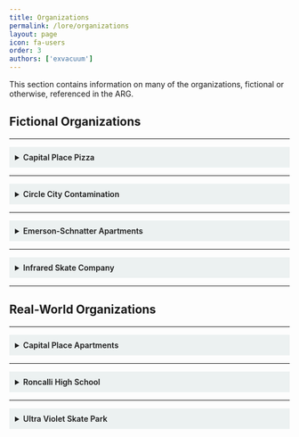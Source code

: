 ```yaml
---
title: Organizations
permalink: /lore/organizations
layout: page
icon: fa-users
order: 3
authors: ['exvacuum']
---
```


This section contains information on many of the organizations, fictional or otherwise, referenced in the ARG.

<h2> Fictional Organizations </h2>
<hr>
<details id="cppizza" style="background-color: #ecf1f1;padding: 10px">
<summary>
<b style="font-weight:600; ">Capital Place Pizza</b>
</summary>
<br>

<img src=../assets/img/favicon.png" style="width:250px">
<br>

<p>Capital Place Pizza is a fictional pizza place based in Indianapolis, and one of the main locations of interest in the ARG. 
Opened on October 30, 2019, the pizza place is located near the University of Indianapolis. Capital Place Pizza is owned by <a href="../characters/john">John Dough</a>,
and is the former workplace of <a href="../characters/jon">Jon Doe</a>, a design student at the university. Currently, the pizza place is presumed to be
connected to Papa John&#39;s Pizza in some way, due to various indicators which include the logo color palette, frequent use of the name &quot;John&quot; and its variants,
as well as the apparent relevance of events surrounding Papa John&#39;s, such as the death of <a href="../characters/daniel">Daniel Jaffke</a>.</p>

</details>

---

<details id="contamination" style="background-color: #ecf1f1;padding: 10px">
<summary>
<b style="font-weight:600; ">Circle City Contamination</b>
</summary>
<br>

<img src=../assets/img/ccclogoupscaled.png" style="width:250px">
<br>

Circle City Contamination is a mysterious secret organization committed to exposing &quot;urban contamination in the circle city&quot;. Little is known about this organization, other than what has been revealed through the <a href="https://discord.gg/NPpWCf7">Discord Server</a>.

<h2 >Protocols</h2>
<hr>

<h3 >Failure Protocol</h3>
<hr>

<iframe src=../assets/failure-protocol-001-smol.pdf" width="100%" height="500px"></iframe>

<h3> Decontamination Protocol </h3>
<hr>
<h4> Original </h4>
<hr>
<p style="background-color: rgba(207,207,207,0.93);border-radius: 5px;padding: 10px;">
••••••••••••••••••••••••••••••••••••••••••••<br>
ᗪEᑕOᑎTᗩᗰIᑎᗩTIOᑎ ᑭᖇOTOᑕOᒪ.<br>
••••••••••••••••••••••••••••••••••••••••••••<br>
TᕼE ᗯOᖇK ᗪEᔕᑕᖇIᗷEᗪ Iᑎ TᕼIᔕ ᖇEᑭOᖇT ᗯᗩᔕ ᖴᑌᑎᗪEᗪ ᗷY TᕼE [ᖇEᗪᗩᑕTEᗪ], [ᖇEᗪᗩᑕTEᗪ] ᑌᑎᗪEᖇ [ᖇEᗪᗩᑕTEᗪ]TᕼE ᖇEᐯIᔕEᗪ ᗪᖇᗩᖴT ᗪOᑕᑌᗰEᑎT ᗯᗩᔕ ᔕTᗩᖇTEᗪ [ᖇEᗪᗩᑕTEᗪ], ᑕOᗰᑭᒪETEᗪ Iᑎ [ᖇEᗪᗩᑕTEᗪ], ᗯITᕼ ᗩᗪᗪITIOᑎᗩᒪ ᑭEEᖇ ᖇEᐯIEᗯ Iᑎ TᕼE ᒪᗩTTEᖇ ᑭOᖇTIOᑎ Oᖴ [ᖇEᗪᗩᑕTEᗪ].<br>
TᕼIᔕ ᖇEᐯIᔕEᗪ [ᖇEᗪᗩᑕTEᗪ], ᗩᒪOᑎG ᗯITᕼ TᕼE OᖇIGIᑎᗩᒪ [ᖇEᗪᗩᑕTEᗪ] ᗯEᖇE ᑭᑌᗷᒪIᔕᕼEᗪ TᕼᖇOᑌGᕼ TᕼE [ᖇEᗪᗩᑕTEᗪ]; ᕼOᗯEᐯEᖇ, IT ᗯᗩᔕ EᗪITEᗪ ᗷY TᕼE [ᖇEᗪᗩᑕTEᗪ], [ᖇEᗪᗩᑕTEᗪ], [ᖇEᗪᗩᑕTEᗪ].<br>
TᕼE IᑎᖴOᖇᗰᗩTIOᑎ ᑕOᑎTᗩIᑎEᗪ ᕼEᖇEIᑎ Iᔕ ᗷᗩᔕEᗪ ᑌᑭOᑎ EᗰᑭIᖇIᑕᗩᒪ ᗪᗩTᗩ ᗩᑎᗪ TEᑕᕼᑎIᑕᗩᒪ IᑎᖴOᖇᗰᗩTIOᑎ ᗷEᒪIEᐯEᗪ TO ᗷE ᗩᑕᑕᑌᖇᗩTE ᗩᑎᗪ ᖇEᒪIᗩᗷᒪE. IT Iᔕ ᔕᑌᗷᒍEᑕT TO ᖇEᐯIᔕIOᑎ ᗩᔕ ᗩᗪᗪITIOᑎᗩᒪ KᑎOᗯᒪEᗪGE ᗩᑎᗪ E᙭ᑭEᖇIEᑎᑕE Iᔕ GᗩIᑎEᗪ. TᕼIᔕ ᖇEᑭOᖇT ᕼᗩᔕ ᗷEEᑎ ᗪETEᖇᗰIᑎEᗪ TO [ᖇEᗪᗩᑕTEᗪ] ᗩᑎᗪ TᕼEᖇEᖴOᖇE Iᔕ [ᖇEᗪᗩᑕTEᗪ][ᖇEᗪᗩᑕTEᗪ] Oᖇ [ᖇEᗪᗩᑕTEᗪ].<br>
TᕼE ᑌᔕE Oᖴ EITᕼEᖇ [ᖇEᗪᗩᑕTEᗪ] Oᖇ [ᖇEᗪᗩᑕTEᗪ]’ ᑎᗩᗰEᔕ Iᑎ TᕼIᔕ ᖇEᑭOᖇT ᗪOEᔕ ᑎOT ᑕOᑎᔕTITᑌTE ᗩᑎ OᖴᖴIᑕIᗩᒪ [ᖇEᗪᗩᑕTEᗪ] Oᖴ [ᖇEᗪᗩᑕTEᗪ]. TᕼIᔕ ᖇEᑭOᖇT ᗰᗩY ᑎOT ᗷE ᑕITEᗪ ᖴOᖇ ᑭᑌᖇᑭOᔕEᔕ Oᖴ ᗩᗪᐯEᖇTIᔕEᗰEᑎT.TᕼIᔕ ᖇEᑭOᖇT ᕼᗩᔕ ᗷEEᑎ [ᖇEᗪᗩᑕTEᗪ] ᖴOᖇ ᑭᑌᗷᒪIᑕ ᖇEᒪEᗩᔕE. [ᖇEᗪᗩᑕTEᗪ] ᔕᕼOᑌᒪᗪ ᖇEᑫᑌEᔕT ᗩᗪᗪITIOᑎᗩᒪ ᑕOᑭIEᔕ ᖴᖇOᗰ TᕼE [ᖇEᗪᗩᑕTEᗪ]; [ᖇEᗪᗩᑕTEᗪ] ᔕᕼOᑌᒪᗪ ᗪIᖇEᑕT ᔕᑌᑕᕼ ᖇEᑫᑌEᔕTᔕ TO TᕼE [ᖇEᗪᗩᑕTEᗪ].<br>
.<br>
••••••••••••••••••••••••••••••••••••••••••••<br>
ᗩᑕKᑎOᗯᒪEᗪGᗰEᑎTᔕ<br>
••••••••••••••••••••••••••••••••••••••••••••<br>
TᕼE ᑕᑕᑕ ᗯOᑌᒪᗪ ᒪIKE TO ᖇEᑕOGᑎIᘔE:<br>
• [ᖇEᗪᗩᑕTEᗪ] Oᖴ [ᖇEᗪᗩᑕTEᗪ] ᖴOᖇ TᕼEIᖇ E᙭ᑭEᖇTIᔕE ᗩᑎᗪ ᑕOᑎTᖇIᗷᑌTIOᑎᔕ TO TᕼIᔕ ᗪOᑕᑌᗰEᑎT,<br>
• [ᖇEᗪᗩᑕTEᗪ] ᗩᑎᗪ [ᖇEᗪᗩᑕTEᗪ] ᗩT TᕼE [ᖇEᗪᗩᑕTEᗪ] [ᖇEᗪᗩᑕTEᗪ] ᖴOᖇ ᖇEᐯIEᗯIᑎG TᕼIᔕ ᗪOᑕᑌᗰEᑎT.<br>
Iᑎ ᗩᗪᗪITIOᑎ, TᕼE ᑕᑕᑕ ᗯOᑌᒪᗪ ᒪIKE TO TᕼᗩᑎK:<br>
• [ᑕOOᒪᗷEᗩᑎᔕ] [ᔕIᒪᗩᔕ]<br>
• [ᗩᒪᒪ ᗰY ᑭIᘔᘔᗩᑭᗩᒪᔕ] ᖴOᖇ TᕼEIᖇ ᑕOᒪᒪᗩᗷOᖇᗩTIᐯE EᖴᖴOᖇTᔕ ᗯITᕼ TᕼIᔕ ᗪOᑕᑌᗰEᑎT ᗩᑎᗪ TᕼE ᗰᗩᔕᔕ ᗪEᑕOᑎTᗩᗰIᑎᗩTIOᑎ ᗯOᖇKIᑎG GᖇOᑌᑭ.<br>
.<br>
••••••••••••••••••••••••••••••••••••••••••••<br>
ᗯEᒪᑕOᗰE TO TᕼE ᑕᑕᑕ.<br>
••••••••••••••••••••••••••••••••••••••••••••<br>
.<br>
ᗯE ᗩᖇE TᕼE  [ᖇEᗪᗩᑕTEᗪ] YOᑌ ᗪᖇIᐯE ᗷY EᐯEᖇY ᔕIᑎGᒪE ᗪᗩY. ᗯE ᗩᖇE TᕼE ᑭEᖇᔕIᔕTEᑎT ᔕEᑎᔕE TᕼᗩT TᕼIᑎGᔕ ᑕOᑌᒪᗪ ᗷE ᗪIᖴᖴEᖇEᑎT. ᗯE ᗩᖇE  [ᖇEᗪᗩᑕTEᗪ] ᗩᑎᗪ [ᖇEᗪᗩᑕTEᗪ] Iᑎ ᗩ ᗯOᖇᒪᗪ ᗰᗩᖇᖇEᗪ ᗷY  [ᖇEᗪᗩᑕTEᗪ].<br>
.<br>
••••••••••••••••••••••••••••••••••••••••••••<br>
ᑕᗩᑎ YOᑌ ᖴEEᒪ IT EᐯEᖇYᗯᕼEᖇE?<br>
••••••••••••••••••••••••••••••••••••••••••••<br>
TᕼE ᑕᑕᑕ Iᔕ ᗩ ᖇEᗷEᒪ ᗩᒪᒪIᗩᑎᑕE Oᖴ [ᖇEᗪᗩᑕTEᗪ] ᗩᑎᗪ [ᖇEᗪᗩᑕTEᗪ] ᑭᒪEᗪGEᗪ TO TᕼE E᙭ᑭOᔕITIOᑎ Oᖴ ᑌᖇᗷᗩᑎ ᑕOᑎTᗩᗰIᑎᗩTIOᑎ Iᑎ TᕼE ᑕIᖇᑕᒪE ᑕITY.<br>
••••••••••••••••••••••••••••••••••••••••••••<br>
ᑕIᖇᑕᒪE ᑕITY ᑕOᑎTᗩᗰIᑎᗩTIOᑎ Iᔕ ᗩ ᗷᗩᑎᑎEᖇ ᖴOᖇ ᗩᑎOᑎYᗰOᑌᔕ ᑕOᒪᒪEᑕTIᐯE ᗪEᑕOᑎTᗩᗰIᑎᗩTIOᑎ. IT Iᔕ ᑎOT ᗩ ᗰEᗰᗷEᖇᔕᕼIᑭ OᖇGᗩᑎIᘔᗩTIOᑎ, ᗷᑌT ᗩ ᗰOᑌTᕼᑭIEᑕE ᖴOᖇ [ᖇEᗪᗩᑕTEᗪ] TᕼᗩT E᙭TEᑎᗪ TᕼᖇOᑌGᕼOᑌT TᕼE ᑭOᑭᑌᒪᗩTIOᑎ ᗩT ᒪᗩᖇGE. ᗩᑎYOᑎE ᑕᗩᑎ ᗪEᑕOᑎTᗩᗰIᑎᗩTE. — IT ᑕOᑌᒪᗪ ᗷE YOᑌᖇ ᑎE᙭T-ᗪOOᖇ ᑎEIGᕼᗷOᖇ, [ᖇEᗪᗩᑕTEᗪ] Oᖇ TᕼE ᑭEᖇᔕOᑎ ᔕITTIᑎG ᗷEᔕIᗪE YOᑌ Oᑎ TᕼE ᗷᑌᔕ. [ᖇEᗪᗩᑕTEᗪ] ᗩᒪᖇEᗩᗪY ᑕOᑎᔕTITᑌTE ᗩᑎ ᗩᖴᖴIᑎITY GᖇOᑌᑭ, TᕼE OᖇGᗩᑎIᘔᗩTIOᑎᗩᒪ ᗰOᗪEᒪ ᗷEᔕT ᔕᑌITEᗪ TO ᑌᑎᗪEᖇᔕTᗩᑎᗪIᑎG ᖴOᖇᑕEᔕ ᗩT ᒪᗩᖇGE.<br>
••••••••••••••••••••••••••••••••••••••••••••<br>
TᕼE ᑕᑕᑕ Iᔕ ᗩ ᗪEᔕᑭEᖇᗩTE [ᖇEᗪᗩᑕTEᗪ] . ᗯE ᗩᖇE ᔕTᗩKIᑎG EᐯEᖇYTᕼIᑎG Oᑎ TᕼE ᑭOᔕᔕIᗷIᒪITY TᕼᗩT ᗯE ᑕOᑌᒪᗪ KIᑕK OᑭEᑎ TᕼE EᔕᑕᗩᑭE ᕼᗩTᑕᕼ TO ᗩᑎOTᕼEᖇ ᖴᑌTᑌᖇE. ᖇᗩTᕼEᖇ Tᕼᗩᑎ ᑕOᗰᑭETIᑎG ᖴOᖇ ᔕOᑕIᗩᒪ ᑕᗩᑭITᗩᒪ Oᖇ ᔕEᒪᒪIᑎG OᑌᖇᔕEᒪᐯEᔕ TO [ᖇEᗪᗩᑕTEᗪ] , ᗯE ᕼᗩᐯE TᕼᖇOᗯᑎ OᑌᖇᔕEᒪᐯEᔕ ᑕOᗰᑭᒪETEᒪY IᑎTO TᕼE ᔕTᖇᑌGGᒪE ᖴOᖇ ᗩ ᗷETTEᖇ ᗯOᖇᒪᗪ.<br>
••••••••••••••••••••••••••••••••••••••••••••<br>
ᗯE IᑎᐯITE YOᑌ TO ᗪO TᕼE ᔕᗩᗰE.<br>
••••••••••••••••••••••••••••••••••••••••••••<br>
••••••••••••••••••••••••••••••••••••••••••••<br>
••••••••••••••••••••••••••••••••••••••••••••<br>
••••••••••••••••••••••••••••••••••••••••••••
</p>

<h4> Transcript </h4>
<hr>

<hr>
Decontamination Protocol.<br>
<hr>

The work described in this report was funded by the (redacted), (redacted) under (redacted) The revised draft document was started (redacted), completed in (redacted), with additional peer review in the latter portion of (redacted).<br>
This revised (redacted), along with the original (redacted) were published through the (redacted); However, it was edited by the (redacted), (redacted), (redacted).<br>
The information contained herein is based upon empirical data and technical information believed to be accurate and reliable. It is subject to revision as additional knowledge and experience is gained. This report has been determined to (redacted) and therefore is (redacted)(redacted) or (redacted).<br>
The use of either (redacted) or (redacted)’ names in this report does not constitute an official (redacted) of (redacted). This report may not be cited for purposes of advertisement.This report has been (redacted) for public release. (redacted) should request additional copies from the (redacted); (redacted) should direct such requests to the (redacted).<br>
<br>
.<br>
<br>
<hr>
Acknowledgements<br>
<hr>
<br>
The CCC would like to recognize:<br>
<ul>
<li> (redacted) of (redacted) for their expertise and contributions to this document,</li>
<li> (redacted) and (redacted) at the (redacted) (redacted) for reviewing this document.</li>
</ul><br>
<br>
In addition, the CCC would like to thank:<br>
<ul>
    <li>Coolbeans Silas</li>
    <li>All my pizza pals</li>
</ul><br>
<br>
For their collaborative efforts with this document and the mass decontamination working group.<br>
<br>
.<br>
<br>
<hr>
Welcome to the CCC<br>
<hr>
<br>
.<br>
<br>
We are the (redacted) you drive by every single day. We are the persistent sense that things could be different. We are (redacted) and (redacted) in a world marred by (redacted).<br>
<br>
.<br>
<br>
<hr>
Can you feel it everywhere?<br>
<hr>
<br>
The CCC is a rebel alliance of (redacted) and (redacted) pledged to the exposition of urban contamination in the circle city.<br>
<br>
<br>
<hr>
<br>
Circle City Contamination is a banner for anonymous collective decontamination. It is not a membership organization, but a mouthpiece for (redacted) that extend throughout the population at large. Anyone can decontaminate. It could be your next door neighbour, (redacted) or the person sitting beside you the bus. (redacted) already constitute an affinity group, the organizational model best suited to understanding forces at large.<br>
<br>
<hr>
<br>
The CCC is a desperate (redacted). We are staking everything ont the possibility that we could kick open the escape hatch to another future. Rather than competing for social capital or selling ourselves to (redacted), we have thrown ourselves completely into the struggle for a better world.<br>
<br>
<hr>
<br>
We invite you to do the same.<br>
<br>
<hr>
<br>
<hr>
<br>
<hr>
<br>
<hr>
</details>

---

<details id="esapartments" style="background-color: #ecf1f1;padding: 10px">
<summary>
<b style="font-weight:600; ">Emerson-Schnatter Apartments</b>
</summary>
<br>

<img src=../assets/img/eslogoupscaled.png" style="width: 250px;">
<br>

Emerson-Schnatter Apartments is a fictional apartment complex located in Indianapolis. Little is currently known about this organization.

</details>

---

<details id="irskateco" style="background-color: #ecf1f1;padding: 10px">
<summary>
<b style="font-weight:600; ">Infrared Skate Company</b>
</summary>
<br>

<img src=../assets/img/irlogo.png" style="width: 250px;">

<p>Infrared skate company is a fictional skate company, presumably based out of Indianapolis. The significance of this organization is currently unknown, however it
is likely that Infrared is connected in some way to the previously active <a href="uvskate">Ultra Violet Skatepark</a> in Indianapolis.</p>

</details>

---

<h2> Real-World Organizations </h2>

---

<details id="cpapartments" style="background-color: #ecf1f1;padding: 10px">
<summary>
<b style="font-weight:600; ">Capital Place Apartments</b>
</summary>
<br>

<img src=../assets/img/cpapartmentsheader.jpg" style="width: 500px">
<br>
<p>Capital Place Apartments is an apartment complex located in Indianapolis, a source of many controversies
and a recurring point of interest to the lore of the game. </p>
<h2 >About</h2>
<hr>
<p>From what can be gathered, this apartment complex has poor management, and has some connection to FOUNDATION FOR AFFORDABLE RENTAL HOUSING HOLDINGS INC, mentioned
in <a href="../../reddit/emails">the email puzzle</a> and <a href="../../youtube/video-nineteen">video 19</a>.</p>
<h2 id="fictional-connections">Fictional Connections</h2>
<hr>
<p> It is inconceivable that this apartment complex is not connected to <a href="cppizza">Capital Place Pizza</a>, which seems to have taken the apartments as its namesake.
 It is also likely that the fictional <a href="esapartments">Emerson-Schnatter Apartments</a> is connected to it in some way.</p>
<h2 id="notable-events">Notable Events</h2>
<hr>
<p>Capital Place Apartments is the site of many notable events mentioned in the game, which include:</p>
<ul>
<li>The murder of <a href="../characters/daniel">Daniel Jaffke</a></li>
<li>The murder of Steve Deputy, mentioned in <a href="../../youtube/video-two">video 2</a>.</li>
<li>An incident involving a stray bullet striking a newborn&#39;s crib, mentioned in <a href="../../youtube/video-three">video 3</a>.</li>
</ul>

</details>

---

<details id="roncalli" style="background-color: #ecf1f1;padding: 10px">
<summary>
<b style="font-weight:600; ">Roncalli High School</b>
</summary>
<br>

<img src=../assets/img/roncalli.jpg" style="width: 500px">
<br>
Roncalli High School is a Catholic High School located near the University Heights area of Indianapolis. It was the main location of interest of <a href="../../reddit/pope">the Pope</a> steganographic puzzle.

</details>

---

<details id="uvskate" style="background-color: #ecf1f1;padding: 10px">
<summary>
<b style="font-weight:600; ">Ultra Violet Skate Park</b>
</summary>
<br>

<img src=../assets/img/uvlogo.gif" style="width: 500px;">
<br>
Ultra Violet Skate Park was an indoor skate park located in Indianapolis, and has been a recurring location of interest in the ARG, particularly in <a href="../../youtube/video-seventeen">video 17</a>.
</details>